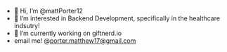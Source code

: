 - 👋 Hi, I’m @mattPorter12
- 👀 I’m interested in Backend Development, specifically in the healthcare indsutry!
- 🌱 I’m currently working on giftnerd.io
- email me! @porter.matthew17@gmail.com

